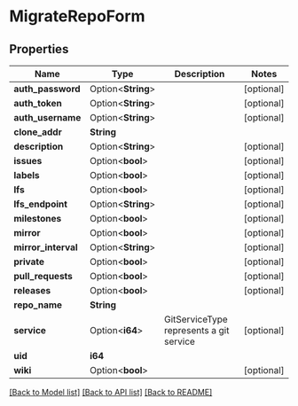 # MigrateRepoForm

## Properties

Name | Type | Description | Notes
------------ | ------------- | ------------- | -------------
**auth_password** | Option<**String**> |  | [optional]
**auth_token** | Option<**String**> |  | [optional]
**auth_username** | Option<**String**> |  | [optional]
**clone_addr** | **String** |  | 
**description** | Option<**String**> |  | [optional]
**issues** | Option<**bool**> |  | [optional]
**labels** | Option<**bool**> |  | [optional]
**lfs** | Option<**bool**> |  | [optional]
**lfs_endpoint** | Option<**String**> |  | [optional]
**milestones** | Option<**bool**> |  | [optional]
**mirror** | Option<**bool**> |  | [optional]
**mirror_interval** | Option<**String**> |  | [optional]
**private** | Option<**bool**> |  | [optional]
**pull_requests** | Option<**bool**> |  | [optional]
**releases** | Option<**bool**> |  | [optional]
**repo_name** | **String** |  | 
**service** | Option<**i64**> | GitServiceType represents a git service | [optional]
**uid** | **i64** |  | 
**wiki** | Option<**bool**> |  | [optional]

[[Back to Model list]](../README.md#documentation-for-models) [[Back to API list]](../README.md#documentation-for-api-endpoints) [[Back to README]](../README.md)


